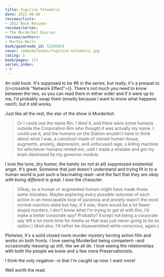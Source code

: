 ```yaml
---
title: Fugitive Telemetry
date: 2022-06-06
reviews/lists:
- 2022 Book Reviews
reviews/series:
- The Murderbot Diaries
reviews/authors:
- Martha Wells
book/goodreads_id: 53205854
cover: /embeds/books/fugitive-telemetry.jpg
rating: 5
book/pages: 172
series_index:
- 6
---
```

An odd book. It's supposed to be #6 in the series, but really, it's a prequel to {{<crosslink "Network Effect">}}. There's not much you need to know between the two, so you can read them in either order and if it were up to me, I'd probably swap them (mostly because I want to know what happens next!), but it still works. 

<!--more-->

Just like all the rest, the star of the show is Murderbot. 

> Or I could use the name Rin. I liked it, and there were some humans outside the Corporation Rim who thought it was actually my name. I could use it, and the humans on the Station wouldn’t have to think about what I was, a construct made of cloned human tissue, augments, anxiety, depression, and unfocused rage, a killing machine for whichever humans rented me, until I made a mistake and got my brain destroyed by my governor module.

I love the tone, dry humor, the barely (or not at all) suppressed existential angst. It's great. Someone that just doesn't understand and trying fit in to a human world is just such a fascinating read--and the fact that they *are okay with being different* is great. I love the character. 

> (Okay, so a human or augmented human might have made those same mistakes. Maybe exploring every possible outcome of each action in an inescapable loop of paranoia and anxiety wasn’t the most normal reaction-state but hey, if it was, there would be a lot fewer stupid murders. I don’t know what I’m trying to get at with this. I’d make a better corporate spy? Probably? Except not being a corporate spy left a lot more time for media so that was just never going to be an option.) (And also, I’d rather be disassembled while conscious, again.)

Plotwise, it's a solid closed room murder mystery turning action film and works on both fronts. I love seeing Murderbot being competent--and occasionally messing up still, like we all do. I love seeing the relationships with both the people we knew and a few more Preservationists. 

I think the only negative--is that I'm caught up now. I want more! 

Well worth the read.